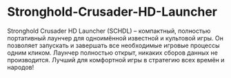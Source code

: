 # Stronghold-Crusader-HD-Launcher
Stronghold Crusader HD Launcher (SCHDL) – компактный, полностью портативный лаунчер для одноимённой известной и культовой игры. Он позволяет запускать и завершать все необходимые игровые процессы одним кликом. Лаунчер полностью открыт, никаких сборов данных не производится. Лучший для комфортной игры в стратегию всех времён и народов!
